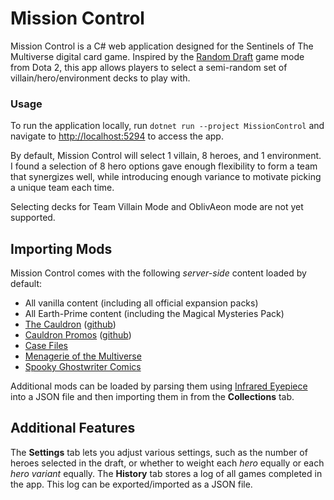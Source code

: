 # Mission Control

Mission Control is a C# web application designed for the Sentinels of The Multiverse digital card game. Inspired by the [Random Draft](https://liquipedia.net/dota2game/Game_Modes#Random_Draft) game mode from Dota 2, this app allows players to select a semi-random set of villain/hero/environment decks to play with.

### Usage

To run the application locally, run ```dotnet run --project MissionControl``` and navigate to [http://localhost:5294](http://localhost:5294) to access the app.

By default, Mission Control will select 1 villain, 8 heroes, and 1 environment. I found a selection of 8 hero options gave enough flexibility to form a team that synergizes well, while introducing enough variance to motivate picking a unique team each time.

Selecting decks for Team Villain Mode and OblivAeon mode are not yet supported.


## Importing Mods

Mission Control comes with the following *server-side* content loaded by default:
* All vanilla content (including all official expansion packs)
* All Earth-Prime content (including the Magical Mysteries Pack)
* [The Cauldron](https://steamcommunity.com/sharedfiles/filedetails/?id=2437294168) ([github](https://github.com/SotMSteamMods/CauldronMods))
* [Cauldron Promos](https://steamcommunity.com/sharedfiles/filedetails/?id=2789983243) ([github](https://github.com/SotMSteamMods/CauldronPromos))
* [Case Files](https://steamcommunity.com/sharedfiles/filedetails/?id=2436980109)
* [Menagerie of the Multiverse](https://steamcommunity.com/sharedfiles/filedetails/?id=2616657693)
* [Spooky Ghostwriter Comics](https://steamcommunity.com/sharedfiles/filedetails/?id=2436888590)

Additional mods can be loaded by parsing them using [Infrared Eyepiece](../InfraredEyepiece/README.md) into a JSON file and then importing them in from the **Collections** tab. 

## Additional Features

The **Settings** tab lets you adjust various settings, such as the number of heroes selected in the draft, or whether to weight each *hero* equally or each *hero variant* equally.
The **History** tab stores a log of all games completed in the app. This log can be exported/imported as a JSON file.
